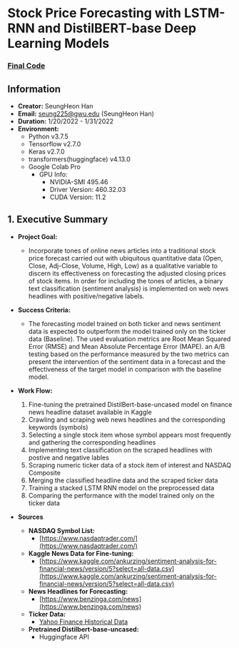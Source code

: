 # Stock Price Forecasting with LSTM-RNN and DistilBERT-base Deep Learning Models
### [Final Code](https://github.com/hshehjue/IntegrityM-Capstone_Project/tree/main/Codes)

## Information 
* **Creator:** SeungHeon Han
* **Email:** seung225@gwu.edu (SeungHeon Han)
* **Duration:** 1/20/2022 - 1/31/2022
* **Environment:**
  - Python v3.7.5 
  - Tensorflow v2.7.0
  - Keras v2.7.0
  - transformers(huggingface) v4.13.0
  - Google Colab Pro
    - GPU Info: 
      - NVIDIA-SMI 495.46
      - Driver Version: 460.32.03    
      - CUDA Version: 11.2

## 1. Executive Summary
* **Project Goal:**
  - Incorporate tones of online news articles into a traditional stock price forecast carried out with ubiquitous quantitative data (Open, Close, Adj-Close, Volume, High, Low) as a qualitative variable to discern its effectiveness on forecasting the adjusted closing prices of stock items. In order for including the tones of articles, a binary text classification (sentiment analysis) is implemented on web news headlines with positive/negative labels.

* **Success Criteria:**
  - The forecasting model trained on both ticker and news sentiment data is expected to outperform the model trained only on the ticker data (Baseline). The used evaluation metrics are Root Mean Squared Error (RMSE) and Mean Absolute Percentage Error (MAPE). an A/B testing based on the performance measured by the two metrics can present the intervention of the sentiment data in a forecast and the effectiveness of the target model in comparison with the baseline model.
  
* **Work Flow:**
  1. Fine-tuning the pretrained DistilBert-base-uncased model on finance news headline dataset available in Kaggle
  2. Crawling and scraping web news headlines and the corresponding keywords (symbols)
  3. Selecting a single stock item whose symbol appears most frequently and gathering the corresponding headlines  
  4. Implementing text classification on the scraped headlines with postive and negative lables
  5. Scraping numeric ticker data of a stock item of interest and NASDAQ Composite
  6. Merging the classified headline data and the scraped ticker data
  7. Training a stacked LSTM RNN model on the preprocessed data
  8. Comparing the performance with the model trained only on the ticker data

* **Sources**
  * **NASDAQ Symbol List:**
    - [https://www.nasdaqtrader.com/](https://www.nasdaqtrader.com/)
  * **Kaggle News Data for Fine-tuning:**
    - [https://www.kaggle.com/ankurzing/sentiment-analysis-for-financial-news/version/5?select=all-data.csv](https://www.kaggle.com/ankurzing/sentiment-analysis-for-financial-news/version/5?select=all-data.csv)
  * **News Headlines for Forecasting:**
    - [https://www.benzinga.com/news](https://www.benzinga.com/news)
  * **Ticker Data:**
    - [Yahoo Finance Historical Data](https://finance.yahoo.com/)
  * **Pretrained Distilbert-base-uncased:**
    - Huggingface API
  



